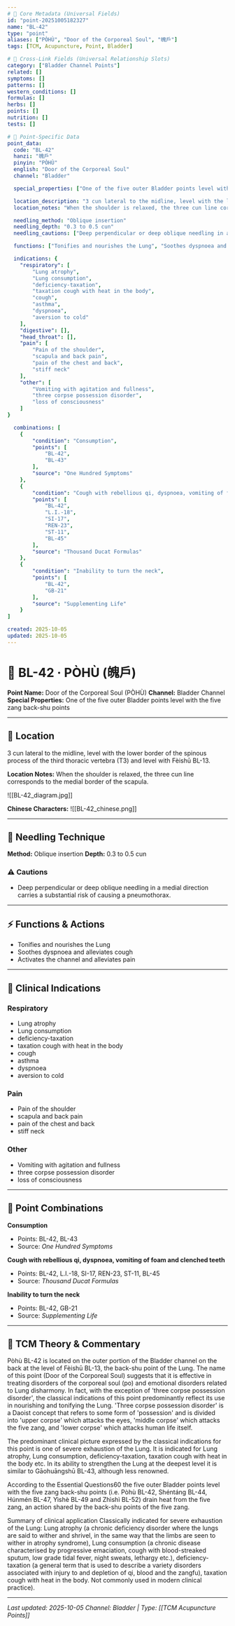 ```yaml
---
# 🔹 Core Metadata (Universal Fields)
id: "point-20251005182327"
name: "BL-42"
type: "point"
aliases: ["PÒHÙ", "Door of the Corporeal Soul", "魄戶"]
tags: [TCM, Acupuncture, Point, Bladder]

# 🔹 Cross-Link Fields (Universal Relationship Slots)
category: ["Bladder Channel Points"]
related: []
symptoms: []
patterns: []
western_conditions: []
formulas: []
herbs: []
points: []
nutrition: []
tests: []

# 🔹 Point-Specific Data
point_data:
  code: "BL-42"
  hanzi: "魄戶"
  pinyin: "PÒHÙ"
  english: "Door of the Corporeal Soul"
  channel: "Bladder"

  special_properties: ["One of the five outer Bladder points level with the five zang back-shu points"]

  location_description: "3 cun lateral to the midline, level with the lower border of the spinous process of the third thoracic vertebra (T3) and level with Fèishū BL-13."
  location_notes: "When the shoulder is relaxed, the three cun line corresponds to the medial border of the scapula."

  needling_method: "Oblique insertion"
  needling_depth: "0.3 to 0.5 cun"
  needling_cautions: ["Deep perpendicular or deep oblique needling in a medial direction carries a substantial risk of causing a pneumothorax."]

  functions: ["Tonifies and nourishes the Lung", "Soothes dyspnoea and alleviates cough", "Activates the channel and alleviates pain"]

  indications: {
    "respiratory": [
        "Lung atrophy",
        "Lung consumption",
        "deficiency-taxation",
        "taxation cough with heat in the body",
        "cough",
        "asthma",
        "dyspnoea",
        "aversion to cold"
    ],
    "digestive": [],
    "head_throat": [],
    "pain": [
        "Pain of the shoulder",
        "scapula and back pain",
        "pain of the chest and back",
        "stiff neck"
    ],
    "other": [
        "Vomiting with agitation and fullness",
        "three corpse possession disorder",
        "loss of consciousness"
    ]
}

  combinations: [
    {
        "condition": "Consumption",
        "points": [
            "BL-42",
            "BL-43"
        ],
        "source": "One Hundred Symptoms"
    },
    {
        "condition": "Cough with rebellious qi, dyspnoea, vomiting of foam and clenched teeth",
        "points": [
            "BL-42",
            "L.I.-18",
            "SI-17",
            "REN-23",
            "ST-11",
            "BL-45"
        ],
        "source": "Thousand Ducat Formulas"
    },
    {
        "condition": "Inability to turn the neck",
        "points": [
            "BL-42",
            "GB-21"
        ],
        "source": "Supplementing Life"
    }
]

created: 2025-10-05
updated: 2025-10-05
---
```


# 📍 BL-42 · PÒHÙ (魄戶)

**Point Name:** Door of the Corporeal Soul (PÒHÙ)
**Channel:** Bladder Channel
**Special Properties:** One of the five outer Bladder points level with the five zang back-shu points

---

## 📍 Location

3 cun lateral to the midline, level with the lower border of the spinous process of the third thoracic vertebra (T3) and level with Fèishū BL-13.

**Location Notes:**
When the shoulder is relaxed, the three cun line corresponds to the medial border of the scapula.

![[BL-42_diagram.jpg]]

**Chinese Characters:** ![[BL-42_chinese.png]]

---

## 🔧 Needling Technique

**Method:** Oblique insertion
**Depth:** 0.3 to 0.5 cun

### ⚠️ Cautions
- Deep perpendicular or deep oblique needling in a medial direction carries a substantial risk of causing a pneumothorax.

---

## ⚡ Functions & Actions
- Tonifies and nourishes the Lung
- Soothes dyspnoea and alleviates cough
- Activates the channel and alleviates pain

---

## 🎯 Clinical Indications

### Respiratory
- Lung atrophy
- Lung consumption
- deficiency-taxation
- taxation cough with heat in the body
- cough
- asthma
- dyspnoea
- aversion to cold

### Pain
- Pain of the shoulder
- scapula and back pain
- pain of the chest and back
- stiff neck

### Other
- Vomiting with agitation and fullness
- three corpse possession disorder
- loss of consciousness

---

## 🔗 Point Combinations

**Consumption**
- Points: BL-42, BL-43
- Source: *One Hundred Symptoms*

**Cough with rebellious qi, dyspnoea, vomiting of foam and clenched teeth**
- Points: BL-42, L.I.-18, SI-17, REN-23, ST-11, BL-45
- Source: *Thousand Ducat Formulas*

**Inability to turn the neck**
- Points: BL-42, GB-21
- Source: *Supplementing Life*

---

## 🧬 TCM Theory & Commentary

Pòhù BL-42 is located on the outer portion of the Bladder channel on the back at the level of Fèishū BL-13, the back-shu point of the Lung. The name of this point (Door of the Corporeal Soul) suggests that it is effective in treating disorders of the corporeal soul (po) and emotional disorders related to Lung disharmony. In fact, with the exception of 'three corpse possession disorder', the classical indications of this point predominantly reflect its use in nourishing and tonifying the Lung. 'Three corpse possession disorder' is a Daoist concept that refers to some form of 'possession' and is divided into 'upper corpse' which attacks the eyes, 'middle corpse' which attacks the five zang, and 'lower corpse' which attacks human life itself.

The predominant clinical picture expressed by the classical indications for this point is one of severe exhaustion of the Lung. It is indicated for Lung atrophy, Lung consumption, deficiency-taxation, taxation cough with heat in the body etc. In its ability to strengthen the Lung at the deepest level it is similar to Gāohuāngshū BL-43, although less renowned.

According to the Essential Questions60 the five outer Bladder points level with the five zang back-shu points (i.e. Pòhù BL-42, Shéntáng BL-44, Húnmén BL-47, Yìshè BL-49 and Zhìshì BL-52) drain heat from the five zang, an action shared by the back-shu points of the five zang.

Summary of clinical application
Classically indicated for severe exhaustion of the Lung: Lung atrophy (a chronic deficiency disorder where the lungs are said to wither and shrivel, in the same way that the limbs are seen to wither in atrophy syndrome), Lung consumption (a chronic disease characterised by progressive emaciation, cough with blood-streaked sputum, low grade tidal fever, night sweats, lethargy etc.), deficiency-taxation (a general term that is used to describe a variety disorders associated with injury to and depletion of qi, blood and the zangfu), taxation cough with heat in the body. Not commonly used in modern clinical practice).

---

*Last updated: 2025-10-05*
*Channel: Bladder | Type: [[TCM Acupuncture Points]]*
